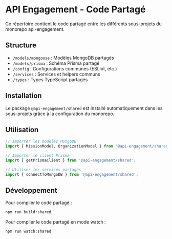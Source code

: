 # API Engagement - Code Partagé

Ce répertoire contient le code partagé entre les différents sous-projets du monorepo api-engagement.

## Structure

- `/models/mongoose` : Modèles MongoDB partagés
- `/models/prisma` : Schéma Prisma partagé
- `/config` : Configurations communes (ESLint, etc.)
- `/services` : Services et helpers communs
- `/types` : Types TypeScript partagés

## Installation

Le package `@api-engagement/shared` est installé automatiquement dans les sous-projets grâce à la configuration du monorepo.

## Utilisation

```typescript
// Importer les modèles MongoDB
import { MissionModel, OrganizationModel } from '@api-engagement/shared';

// Importer le client Prisma
import { getPrismaClient } from '@api-engagement/shared';

// Utiliser les services partagés
import { connectToMongoDB } from '@api-engagement/shared';
```

## Développement

Pour compiler le code partagé :

```bash
npm run build:shared
```

Pour compiler le code partagé en mode watch :

```bash
npm run watch:shared
```
